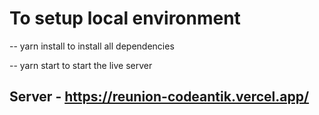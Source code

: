 # To setup local environment

-- yarn install to install all dependencies

-- yarn start to start the live server

## Server - https://reunion-codeantik.vercel.app/
